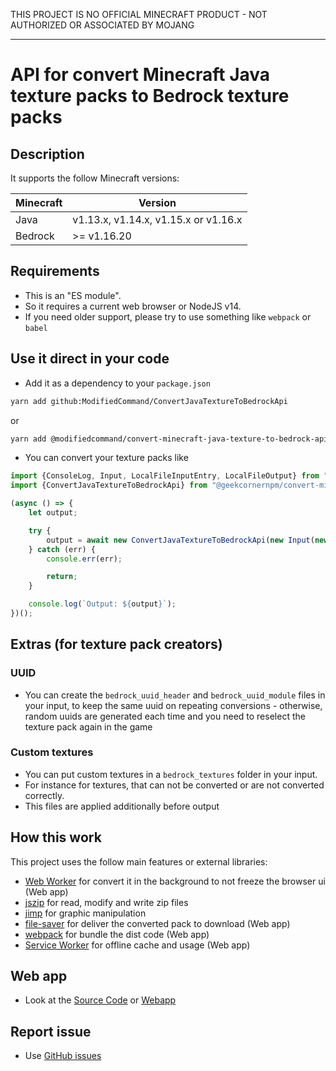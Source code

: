 THIS PROJECT IS NO OFFICIAL MINECRAFT PRODUCT - NOT AUTHORIZED OR ASSOCIATED BY MOJANG

---

# API for convert Minecraft Java texture packs to Bedrock texture packs

## Description

It supports the follow Minecraft versions:

| Minecraft | Version |
|-----------|---------|
| Java | v1.13.x, v1.14.x, v1.15.x or v1.16.x |
| Bedrock | >= v1.16.20 |

## Requirements
* This is an "ES module".
* So it requires a current web browser or NodeJS v14.
* If you need older support, please try to use something like `webpack` or `babel`

## Use it direct in your code
* Add it as a dependency to your `package.json`

```bash
yarn add github:ModifiedCommand/ConvertJavaTextureToBedrockApi
```

or

```bash
yarn add @modifiedcommand/convert-minecraft-java-texture-to-bedrock-api
```

* You can convert your texture packs like

```javascript
import {ConsoleLog, Input, LocalFileInputEntry, LocalFileOutput} from "@geekcornernpm/convert-base-api";
import {ConvertJavaTextureToBedrockApi} from "@geekcornernpm/convert-minecraft-java-texture-to-bedrock-api";

(async () => {
    let output;

    try {
        output = await new ConvertJavaTextureToBedrockApi(new Input(new LocalFileInputEntry("input/java_texture_pack.zip")), new LocalFileOutput("output/bedrock_texture_pack.mcpack"), new ConsoleLog()).convert();
    } catch (err) {
        console.err(err);

        return;
    }

    console.log(`Output: ${output}`);
})();
```

## Extras (for texture pack creators)

### UUID
* You can create the `bedrock_uuid_header` and `bedrock_uuid_module` files in your input, to keep the same uuid on repeating conversions - otherwise, random uuids are generated each time and you need to reselect the texture pack again in the game

### Custom textures
* You can put custom textures in a `bedrock_textures` folder in your input.
* For instance for textures, that can not be converted or are not converted correctly.
* This files are applied additionally before output

## How this work

This project uses the follow main features or external libraries:

* [Web Worker](https://developer.mozilla.org/docs/Web/API/Web_Workers_API) for convert it in the background to not freeze the browser ui (Web app)
* [jszip](https://www.npmjs.com/package/jszip) for read, modify and write zip files
* [jimp](https://www.npmjs.com/package/jimp) for graphic manipulation
* [file-saver](https://www.npmjs.com/package/file-saver) for deliver the converted pack to download (Web app)
* [webpack](https://www.npmjs.com/package/webpack) for bundle the dist code (Web app)
* [Service Worker](https://developer.mozilla.org/en-US/docs/Web/API/Service_Worker_API) for offline cache and usage (Web app)

## Web app
* Look at the [Source Code](https://github.com/vironite-23/ConvertJavaTextureToBedrock) or [Webapp](https://vironite-23.github.io/ConvertJavaTextureToBedrock/)

## Report issue
* Use [GitHub issues](https://github.com/vironite-23/ConvertJavaTextureToBedrock/issues/new/choose)
